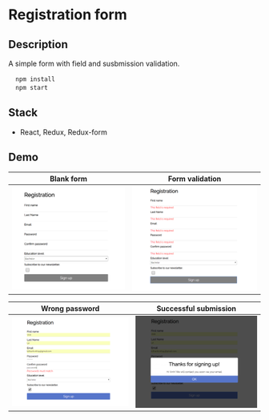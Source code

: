 # Registration form

## Description
A simple form with field and susbmission validation.

```javascript
  npm install
  npm start
```

## Stack
* React, Redux, Redux-form


## Demo
| Blank form     | Form validation   |
| :-------------: | :-------------: | 
| ![form-1](screenshots/form.PNG) | ![form-2](screenshots/form-blank.PNG) | 

| Wrong password     | Successful submission   |
| :-------------: | :-------------: | 
| ![form-3](screenshots/form-wrong-pass.PNG) | ![form-4](screenshots/form-success.PNG) | 
